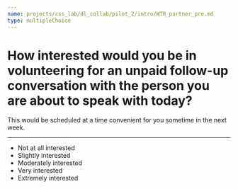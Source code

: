 ```yaml
---
name: projects/css_lab/dl_collab/pilot_2/intro/WTR_partner_pre.md
type: multipleChoice
---
```


# How interested would you be in volunteering for an unpaid follow-up conversation with **the person you are about to speak with today**?

This would be scheduled at a time convenient for you sometime in the next week.

---

- Not at all interested
- Slightly interested
- Moderately interested
- Very interested
- Extremely interested
